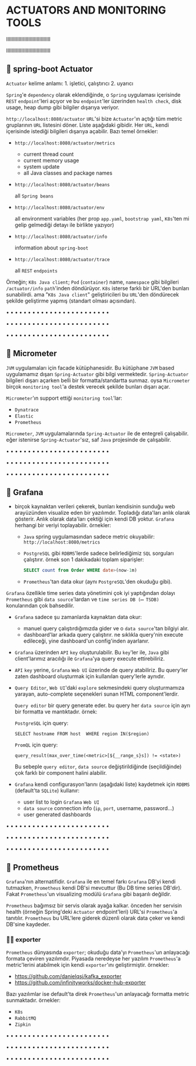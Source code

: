 # ACTUATORS AND MONITORING TOOLS

IIIIIIIIIIIIIIIIIIIIIIIIIIIIIIII

IIIIIIIIIIIIIIIIIIIIIIIIIIIIIIII

## 📌 spring-boot Actuator

`Actuator` kelime anlamı: 1. işletici, çalıştırıcı 2. uyarıcı

`Spring`'e `dependency` olarak eklendiğinde, o `Spring` uygulaması içerisinde `REST` `endpoint`'leri açıyor ve bu `endpoint`'ler üzerinden `health check`, disk usage, heap dump gibi bilgiler dışarıya veriyor.

`http://localhost:8080/actuator` `URL`'si bize `Actuator`'ın açtığı tüm metric gruplarının `URL` listesini döner. Liste aşağıdaki gibidir. Her `URL`, kendi içerisinde istediği bilgileri dışarıya açabilir. Bazı temel örnekler:

- `http://localhost:8080/actuator/metrics`

  - current thread count
  - current memory usage
  - system update
  - all Java classes and package names

- `http://localhost:8080/actuator/beans`

  all `Spring beans`
  
- `http://localhost:8080/actuator/env`

  all environment variables (her prop `app.yaml`, `bootstrap yaml`, `K8s`'ten mi gelip gelmediği detayı ile birlikte yazıyor)

- `http://localhost:8080/actuator/info`

  information about `spring-boot`

- `http://localhost:8080/actuator/trace`

  all `REST` `endpoints`

Örneğin; `K8s Java client`; `Pod` (`container`) name, `namespace` gibi bilgileri `/actuator/info` `path`'inden döndürüyor. `K8s` isterse farklı bir URL'den bunları sunabilirdi. ama "`K8s Java client`" geliştiricileri bu `URL`'den döndürecek şekilde geliştirme yapmış (standart olması açısından).

• • • • • • • • • • • • • • • • • • • • • • • •

• • • • • • • • • • • • • • • • • • • • • • • •

• • • • • • • • • • • • • • • • • • • • • • • •

## 📌 Micrometer

`JVM` uygulamaları için facade kütüphanesidir. Bu kütüphane `JVM` based uygulamamız dışarı `Spring-Actuator` gibi bilgi vermektedir. `Spring-Actuator` bilgileri dışarı açarken belli bir formatta/standartta sunmaz. oysa `Micrometer` birçok `monitoring tool`'a destek verecek şekilde bunları dışarı açar.

`Micrometer`'ın support ettiği `monitoring tool`'lar:

- `Dynatrace`
- `Elastic`
- `Prometheus`

`Micrometer`, `JVM` uygulamalarında `Spring-Actuator` ile de entegreli çalışabilir. eğer istenirse `Spring-Actuator`'sız, saf `Java` projesinde de çalışabilir.

• • • • • • • • • • • • • • • • • • • • • • • •

• • • • • • • • • • • • • • • • • • • • • • • •

• • • • • • • • • • • • • • • • • • • • • • • •

## 📌 Grafana

- birçok kaynaktan verileri çekerek, bunları kendisinin sunduğu web arayüzünden visualize eden bir yazılımdır. Topladığı data'ları anlık olarak gösterir. Anlık olarak data'ları çektiği için kendi DB yoktur. `Grafana` herhangi bir veriyi toplayabilir. örnekler:
  - `Java` spring uygulamasından sadece metric okuyabilir: `http://localhost:8080/metrics`
  - `PostgreSQL` gibi `RDBMS`'lerde sadece belirlediğimiz `SQL` sorguları çalıştırır. örnek son 1 dakikadaki toplam siparişler: 
  
    ```sql
    SELECT count from Order WHERE date>(now-1m)
    ```

  - `Prometheus`'tan data okur (aynı `PostgreSQL`'den okuduğu gibi).
  
`Grafana` özellikle time series data yönetimini çok iyi yaptığından dolayı `Prometheus` gibi `data source`'lardan ve `time series DB (⟷ TSDB)` konularından çok bahsedilir.

- `Grafana` sadece şu zamanlarda kaynaktan data okur:
  - manuel query çalıştırdığımızda gider ve o `data source`'tan bilgiyi alır.
  - dashboard'lar arkada query çalıştırır. ne sıklıkla query'nin execute edileceği, yine dashboard'un config'inden ayarlanır.

- `Grafana` üzerinden `API` `key` oluşturulabilir. Bu `key`'ler ile, `Java` gibi client'larımız aracılığı ile `Grafana`'ya query execute ettirebiliriz.

- `API` `key` yerine, `Grafana` `Web UI` üzerinde de query atabiliriz. Bu query'ler zaten dashboard oluşturmak için kullanılan query'lerle aynıdır.

- `Query Editor`, `Web UI`'daki `explore` sekmesindeki query oluşturmamıza yarayan, auto-complete seçenekleri sunan HTML component'lerdir.

  `Query editor` bir query generate eder. bu query her `data source` için ayrı bir formatta ve mantıktadır. örnek:

  `PostgreSQL` için query:

  ```text
  SELECT hostname FROM host  WHERE region IN($region)
  ```

  `PromQL` için query:

  ```text
  query_result(max_over_time(<metric>[${__range_s}s]) != <state>)
  ```

  Bu sebeple `query editor`, `data source` değiştirildiğinde (seçildiğinde) çok farklı bir component halini alabilir.

- `Grafana` kendi configurasyon'larını (aşağıdaki liste) kaydetmek için `RDBMS` (default'ta `SQLite`) kullanır:
  - user list to login `Grafana` `Web UI`
  - `data source` connection info (`ip`, `port`, username, password...)
  - user generated dashboards

• • • • • • • • • • • • • • • • • • • • • • • •

• • • • • • • • • • • • • • • • • • • • • • • •

• • • • • • • • • • • • • • • • • • • • • • • •

## 📌 Prometheus

`Grafana`'nın alternatifidir. `Grafana` ile en temel farkı `Grafana` DB'yi kendi tutmazken, `Prometheus` kendi DB'si mevcuttur (Bu DB time series DB'dir). Fakat `Prometheus`'un visualizing modülü `Grafana` gibi başarılı değildir.

`Prometheus` bağımsız bir servis olarak ayağa kalkar. önceden her servisin health (örneğin Spring'deki `Actuator` endpoint'leri) URL'si `Prometheus`'a tanıtılır. `Prometheus` bu URL'lere giderek düzenli olarak data çeker ve kendi DB'sine kaydeder.

### 📌📌 exporter

`Prometheus` dünyasında `exporter`; okuduğu data'yı `Prometheus`'un anlayacağı formata çeviren yazılımdır. Piyasada neredeyse her yazılım `Prometheus`'a metric'lerini atabilmek için kendi `exporter`'ını geliştirmiştir. örnekler:

- https://github.com/danielqsj/kafka_exporter
- https://github.com/infinityworks/docker-hub-exporter

Bazı yazılımlar ise default'ta direk `Prometheus`'un anlayacağı formatta metric sunmaktadır. örnekler:

- `K8s`
- `RabbitMQ`
- `Zipkin`

• • • • • • • • • • • • • • • • • • • • • • • •

• • • • • • • • • • • • • • • • • • • • • • • •

• • • • • • • • • • • • • • • • • • • • • • • •
